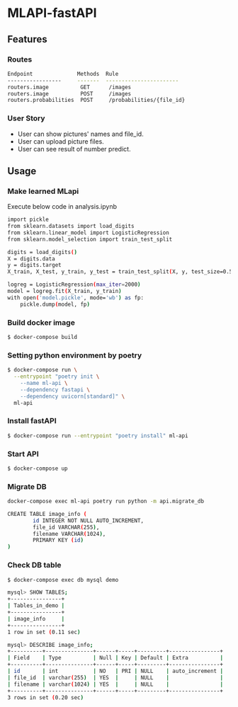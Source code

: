 # MLAPI-fastAPI

## Features

### Routes

```bash
Endpoint              Methods  Rule
-----------------     -------  -----------------------
routers.image          GET      /images
routers.image          POST     /images
routers.probabilities  POST     /probabilities/{file_id}
```

### User Story

- User can show pictures' names and file_id.
- User can upload picture files.
- User can see result of number predict.

## Usage

### Make learned MLapi

Execute below code in analysis.ipynb

```bash
import pickle
from sklearn.datasets import load_digits
from sklearn.linear_model import LogisticRegression
from sklearn.model_selection import train_test_split

digits = load_digits()
X = digits.data
y = digits.target
X_train, X_test, y_train, y_test = train_test_split(X, y, test_size=0.5, random_state=0)

logreg = LogisticRegression(max_iter=2000)
model = logreg.fit(X_train, y_train)
with open('model.pickle', mode='wb') as fp:
    pickle.dump(model, fp)
```

### Build docker image

```bash
$ docker-compose build
```

### Setting python environment by poetry

```bash
$ docker-compose run \
  --entrypoint "poetry init \
    --name ml-api \
    --dependency fastapi \
    --dependency uvicorn[standard]" \
  ml-api
```

### Install fastAPI

```bash
$ docker-compose run --entrypoint "poetry install" ml-api
```

### Start API

```bash
$ docker-compose up
```

### Migrate DB

```bash
docker-compose exec ml-api poetry run python -m api.migrate_db

CREATE TABLE image_info (
        id INTEGER NOT NULL AUTO_INCREMENT, 
        file_id VARCHAR(255), 
        filename VARCHAR(1024), 
        PRIMARY KEY (id)
)
```

### Check DB table

```bash
$ docker-compose exec db mysql demo

mysql> SHOW TABLES;
+----------------+
| Tables_in_demo |
+----------------+
| image_info     |
+----------------+
1 row in set (0.11 sec)

mysql> DESCRIBE image_info;
+----------+---------------+------+-----+---------+----------------+
| Field    | Type          | Null | Key | Default | Extra          |
+----------+---------------+------+-----+---------+----------------+
| id       | int           | NO   | PRI | NULL    | auto_increment |
| file_id  | varchar(255)  | YES  |     | NULL    |                |
| filename | varchar(1024) | YES  |     | NULL    |                |
+----------+---------------+------+-----+---------+----------------+
3 rows in set (0.20 sec)
```
